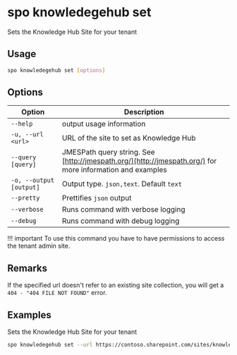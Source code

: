 # spo knowledegehub set

Sets the Knowledge Hub Site for your tenant

## Usage

```sh
spo knowledegehub set [options]
```

## Options

Option|Description
------|-----------
`--help`|output usage information
`-u, --url <url>`|URL of the site to set as Knowledge Hub
`--query [query]`|JMESPath query string. See [http://jmespath.org/](http://jmespath.org/) for more information and examples
`-o, --output [output]`|Output type. `json,text`. Default `text`
`--pretty`|Prettifies `json` output
`--verbose`|Runs command with verbose logging
`--debug`|Runs command with debug logging

!!! important
    To use this command you have to have permissions to access the tenant admin site.

## Remarks

If the specified url doesn't refer to an existing site collection, you will get a `404 - "404 FILE NOT FOUND"` error.

## Examples

Sets the Knowledge Hub Site for your tenant

```sh
spo knowledegehub set --url https://contoso.sharepoint.com/sites/knowledgesite
```
